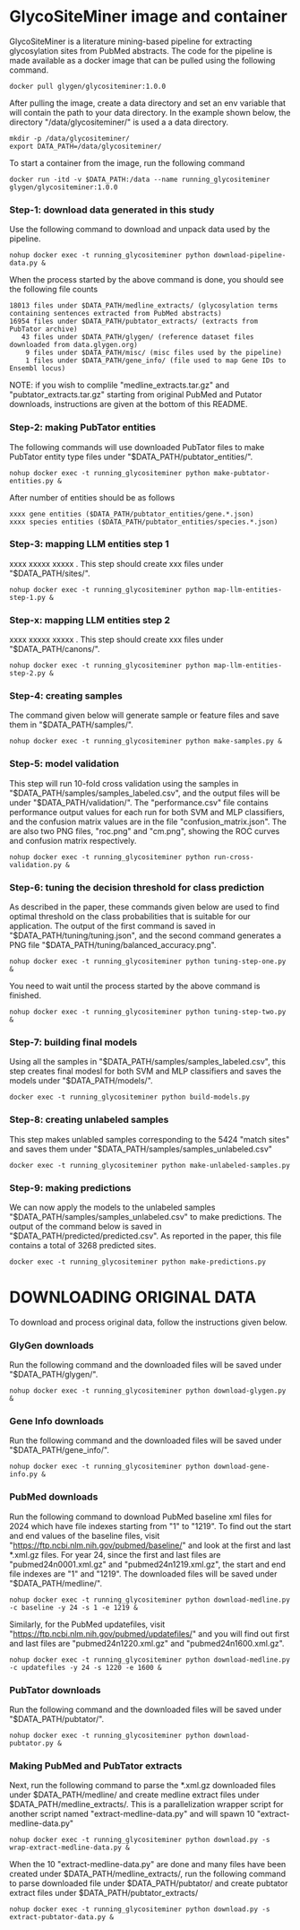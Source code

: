 # GlycoSiteMiner image and container

GlycoSiteMiner is a literature mining-based pipeline for extracting glycosylation sites from PubMed abstracts. The code for the pipeline is made available as a docker image that can be pulled using the following command.

```
docker pull glygen/glycositeminer:1.0.0
```

After pulling the image, create a data directory and set an env variable that will contain the path to your data directory. In the example shown below, 
the directory "/data/glycositeminer/" is used a a data directory.
```
mkdir -p /data/glycositeminer/
export DATA_PATH=/data/glycositeminer/
```

To start a container from the image, run the following command
```
docker run -itd -v $DATA_PATH:/data --name running_glycositeminer glygen/glycositeminer:1.0.0
```


### Step-1: download data generated in this study
Use the following command to download and unpack data used by the pipeline. 
```
nohup docker exec -t running_glycositeminer python download-pipeline-data.py &
```
When the process started by the above command is done, you should see the following file counts
```
18013 files under $DATA_PATH/medline_extracts/ (glycosylation terms containing sentences extracted from PubMed abstracts)
16954 files under $DATA_PATH/pubtator_extracts/ (extracts from PubTator archive)
   43 files under $DATA_PATH/glygen/ (reference dataset files downloaded from data.glygen.org)
    9 files under $DATA_PATH/misc/ (misc files used by the pipeline)
    1 files under $DATA_PATH/gene_info/ (file used to map Gene IDs to Ensembl locus) 
```
NOTE: if you wish to complile "medline_extracts.tar.gz" and "pubtator_extracts.tar.gz" starting from original PubMed and Putator downloads,
instructions are given at the bottom of this README.


### Step-2: making PubTator entities 
The following commands will use downloaded PubTator files to make PubTator entity type files under "$DATA_PATH/pubtator_entities/".  
```
nohup docker exec -t running_glycositeminer python make-pubtator-entities.py &
```

After number of entities should be as follows
```
xxxx gene entities ($DATA_PATH/pubtator_entities/gene.*.json)
xxxx species entities ($DATA_PATH/pubtator_entities/species.*.json)
```


### Step-3: mapping LLM entities step 1
xxxx xxxxx xxxxx . This step should create xxx files under "$DATA_PATH/sites/".
```
nohup docker exec -t running_glycositeminer python map-llm-entities-step-1.py &
```

### Step-x: mapping LLM entities step 2
xxxx xxxxx xxxxx . This step should create xxx files under "$DATA_PATH/canons/".
```
nohup docker exec -t running_glycositeminer python map-llm-entities-step-2.py &
```

### Step-4: creating samples
The command given below will generate sample or feature files and save them in "$DATA_PATH/samples/".
```
nohup docker exec -t running_glycositeminer python make-samples.py &
```


### Step-5: model validation
This step will run 10-fold cross validation using the samples in "$DATA_PATH/samples/samples_labeled.csv", and the
output files will be under "$DATA_PATH/validation/". The "performance.csv" file contains performance 
output values for each run for both SVM and MLP classifiers, and the confusion matrix values are in the file
"confusion_matrix.json". The are also two PNG files, "roc.png" and "cm.png", showing the ROC curves and confusion 
matrix respectively.
```
nohup docker exec -t running_glycositeminer python run-cross-validation.py &
```


### Step-6: tuning the decision threshold for class prediction
As described in the paper, these commands given below are used to find optimal threshold on the class probabilities that is 
suitable for our application. The output of the first command is saved in "$DATA_PATH/tuning/tuning.json", 
and the second command generates a PNG file "$DATA_PATH/tuning/balanced_accuracy.png". 
```
nohup docker exec -t running_glycositeminer python tuning-step-one.py &
```

You need to wait until the process started by the above command is finished.
```
nohup docker exec -t running_glycositeminer python tuning-step-two.py &
```


### Step-7: building final models
Using all the samples in "$DATA_PATH/samples/samples_labeled.csv", this step creates final modesl for both
SVM and MLP classifiers and saves the models under "$DATA_PATH/models/".
```
docker exec -t running_glycositeminer python build-models.py 
```


### Step-8: creating unlabeled samples
This step makes unlabled samples corresponding to the 5424 "match sites" and saves them under "$DATA_PATH/samples/samples_unlabeled.csv"
```
docker exec -t running_glycositeminer python make-unlabeled-samples.py 
```

### Step-9: making predictions
We can now apply the models to the unlabeled samples "$DATA_PATH/samples/samples_unlabeled.csv" to make predictions. The output of the command below
is saved in "$DATA_PATH/predicted/predicted.csv". As reported in the paper, this file contains a total of 3268 predicted sites.
```
docker exec -t running_glycositeminer python make-predictions.py 
```


# DOWNLOADING ORIGINAL DATA
To download and process original data, follow the instructions given below.

### GlyGen downloads
Run the following command and the downloaded files will be saved under "$DATA_PATH/glygen/".
```
nohup docker exec -t running_glycositeminer python download-glygen.py &
```

### Gene Info downloads
Run the following command and the downloaded files will be saved under "$DATA_PATH/gene_info/".
```
nohup docker exec -t running_glycositeminer python download-gene-info.py &
```

### PubMed downloads
Run the following command to download PubMed baseline xml files for 2024 which have file indexes starting from "1" to "1219". To find out the 
start and end values of the baseline files, visit "https://ftp.ncbi.nlm.nih.gov/pubmed/baseline/" and look at the first and last *.xml.gz files. 
For year 24, since the first and last files are "pubmed24n0001.xml.gz" and "pubmed24n1219.xml.gz", the start and end file indexes are "1" and "1219". 
The downloaded files will be saved under "$DATA_PATH/medline/".
```
nohup docker exec -t running_glycositeminer python download-medline.py -c baseline -y 24 -s 1 -e 1219 &
```
Similarly, for the PubMed updatefiles, visit "https://ftp.ncbi.nlm.nih.gov/pubmed/updatefiles/" and you will find out first and last files 
are "pubmed24n1220.xml.gz" and "pubmed24n1600.xml.gz".
```
nohup docker exec -t running_glycositeminer python download-medline.py -c updatefiles -y 24 -s 1220 -e 1600 &
```

### PubTator downloads
Run the following command and the downloaded files will be saved under "$DATA_PATH/pubtator/".
```
nohup docker exec -t running_glycositeminer python download-pubtator.py &
```

### Making PubMed and PubTator extracts
Next, run the following command to parse the *.xml.gz downloaded files under $DATA_PATH/medline/
and create medline extract files under $DATA_PATH/medline_extracts/. This is a parallelization wrapper script 
for another script named "extract-medline-data.py" and will spawn 10 "extract-medline-data.py"
```
nohup docker exec -t running_glycositeminer python download.py -s wrap-extract-medline-data.py &
```

When the 10 "extract-medline-data.py" are done and many files have been created under $DATA_PATH/medline_extracts/,
run the following command to parse downloaded file under $DATA_PATH/pubtator/
and create pubtator extract files under $DATA_PATH/pubtator_extracts/
```
nohup docker exec -t running_glycositeminer python download.py -s extract-pubtator-data.py &
```     






